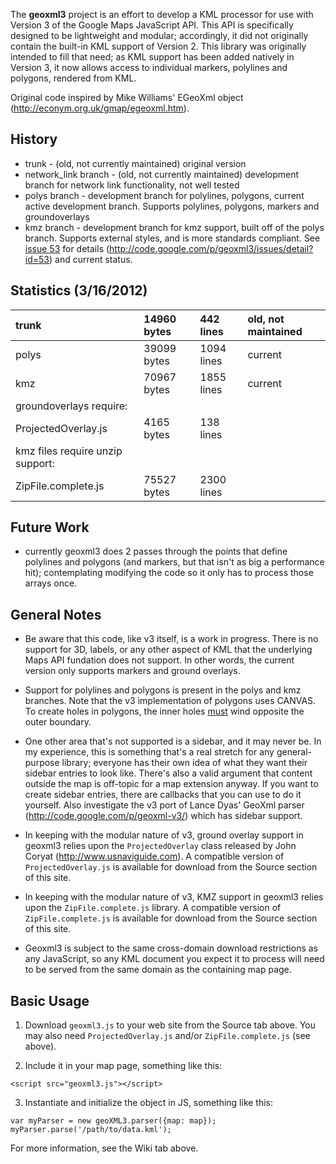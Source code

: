 The **geoxml3** project is an effort to develop a KML processor for use with Version 3 of the Google Maps JavaScript API. This API is specifically designed to be lightweight and modular; accordingly, it did not originally contain the built-in KML support of Version 2. This library was originally intended to fill that need; as KML support has been added natively in Version 3, it now allows access to individual markers, polylines and polygons, rendered from KML.

Original code inspired by Mike Williams' EGeoXml object (http://econym.org.uk/gmap/egeoxml.htm).

## History ##
  * trunk - (old, not currently maintained) original version
  * network\_link branch - (old, not currently maintained) development branch for network link functionality, not well tested
  * polys branch - development branch for polylines, polygons, current active development branch.  Supports polylines, polygons, markers and groundoverlays
  * kmz branch - development branch for kmz support, built off of the polys branch. Supports external styles, and is more standards compliant. See [issue 53](https://code.google.com/p/geoxml3/issues/detail?id=53) for details (http://code.google.com/p/geoxml3/issues/detail?id=53) and current status.

## Statistics (3/16/2012) ##
| trunk | 14960 bytes| 442 lines| old, not maintained |
|:------|:-----------|:---------|:--------------------|
| polys | 39099 bytes| 1094 lines| current |
| kmz  | 70967 bytes | 1855 lines| current |
|groundoverlays require:|
|ProjectedOverlay.js   | 4165 bytes| 138 lines|
|kmz files require unzip support:|
|ZipFile.complete.js   | 75527 bytes| 2300 lines|


## Future Work ##
  * currently geoxml3 does 2 passes through the points that define polylines and polygons (and markers, but that isn't as big a performance hit); contemplating modifying the code so it only has to process those arrays once.

## General Notes ##
  * Be aware that this code, like v3 itself, is a work in progress. There is no support for 3D, labels, or any other aspect of KML that the underlying Maps API fundation does not support. In other words, the current version only supports markers and ground overlays.

  * Support for polylines and polygons is present in the polys and kmz branches.  Note that the v3 implementation of polygons uses CANVAS.  To create holes in polygons, the inner holes <u>must</u> wind opposite the outer boundary.

  * One other area that's not supported is a sidebar, and it may never be. In my experience, this is something that's a real stretch for any general-purpose library; everyone has their own idea of what they want their sidebar entries to look like. There's also a valid argument that content outside the map is off-topic for a map extension anyway. If you want to create sidebar entries, there are callbacks that you can use to do it yourself.  Also investigate the v3 port of Lance Dyas' GeoXml parser (http://code.google.com/p/geoxml-v3/) which has sidebar support.

  * In keeping with the modular nature of v3, ground overlay support in geoxml3 relies upon the `ProjectedOverlay` class released by John Coryat (http://www.usnaviguide.com). A compatible version of `ProjectedOverlay.js` is available for download from the Source section of this site.

  * In keeping with the modular nature of v3, KMZ support in geoxml3 relies upon the `ZipFile.complete.js` library. A compatible version of `ZipFile.complete.js` is available for download from the Source section of this site.

  * Geoxml3 is subject to the same cross-domain download restrictions as any JavaScript, so any KML document you expect it to process will need to be served from the same domain as the containing map page.

## Basic Usage ##

1. Download `geoxml3.js` to your web site from the Source tab above. You may also need `ProjectedOverlay.js` and/or `ZipFile.complete.js` (see above).

2. Include it in your map page, something like this:
```
<script src="geoxml3.js"></script>
```

3. Instantiate and initialize the object in JS, something like this:
```
var myParser = new geoXML3.parser({map: map});
myParser.parse('/path/to/data.kml');
```

For more information, see the Wiki tab above.